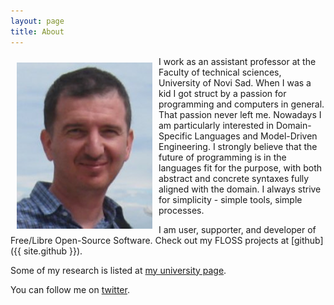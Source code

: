```yaml
---
layout: page
title: About
---
```


<img style="margin: 10px;" align="left" src="/img/profile.jpg"/> I work as an assistant professor at the Faculty of technical sciences, University of Novi Sad.  When I was a kid I got struct by a passion for programming and computers in general.  That passion never left me.  Nowadays I am particularly interested in Domain-Specific Languages and Model-Driven Engineering.  I strongly believe that the future of programming is in the languages fit for the purpose, with both abstract and concrete syntaxes fully aligned with the domain.  I always strive for simplicity - simple tools, simple processes.

I am user, supporter, and developer of Free/Libre Open-Source Software. Check out my FLOSS projects at [github]({{ site.github }}).

Some of my research is listed at [my university page](http://informatika.ftn.uns.ac.rs/IgorDejanovic/).

You can follow me on [twitter](https://twitter.com/dejanovicigor).

